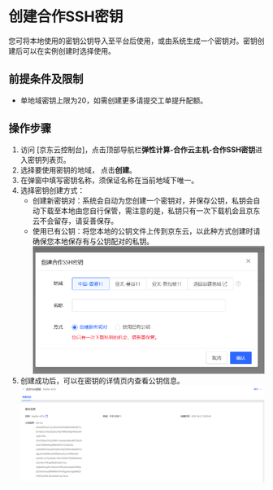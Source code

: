 # 创建合作SSH密钥

您可将本地使用的密钥公钥导入至平台后使用，或由系统生成一个密钥对。密钥创建后可以在实例创建时选择使用。

## 前提条件及限制

* 单地域密钥上限为20，如需创建更多请提交工单提升配额。

## 操作步骤
1. 访问 [京东云控制台]，点击顶部导航栏**弹性计算-合作云主机-合作SSH密钥**进入密钥列表页。
2. 选择要使用密钥的地域， 点击**创建**。
3. 在弹窗中填写密钥名称，须保证名称在当前地域下唯一。
4. 选择密钥创建方式：<br>
   * 创建新密钥对：系统会自动为您创建一个密钥对，并保存公钥，私钥会自动下载至本地由您自行保管，需注意的是，私钥只有一次下载机会且京东云不会留存，请妥善保存。
   * 使用已有公钥：将您本地的公钥文件上传到京东云，以此种方式创建时请确保您本地保存有与公钥配对的私钥。
![sdsd](../../../../../image/COCVM/COCVM//22.png)   
5. 创建成功后，可以在密钥的详情页内查看公钥信息。
![sdsd](../../../../../image/COCVM/COCVM//23.png) 
